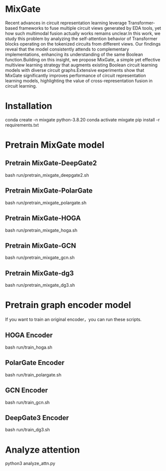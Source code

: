 # MixGate
Recent advances in circuit representation learning leverage Transformer-based frameworks to fuse multiple circuit views generated by EDA tools, yet how such multimodal fusion actually works remains unclear.In this work, we study this problem by analyzing the self-attention behavior of Transformer blocks operating on the tokenized circuits from different views. Our findings reveal that the model consistently attends to complementary implementations, enhancing its understanding of the same Boolean function.Building on this insight, we propose MixGate, a simple yet effective multiview learning strategy that augments existing Boolean circuit learning models with diverse circuit graphs.Extensive experiments show that MixGate significantly improves performance of circuit representation learning models, highlighting the value of cross-representation fusion in circuit learning.

# Installation 
conda create -n mixgate python-3.8.20
conda activate mixgate
pip install -r requirements.txt

# Pretrain MixGate model
## Pretrain MixGate-DeepGate2
bash run/pretrain_mixgate_deepgate2.sh

## Pretrain MixGate-PolarGate
bash run/pretrain_mixgate_polargate.sh

## Pretrain MixGate-HOGA
bash run/pretrain_mixgate_hoga.sh

## Pretrain MixGate-GCN
bash run/pretrain_mixgate_gcn.sh

## Pretrain MixGate-dg3
bash run/pretrain_mixgate_dg3.sh

# Pretrain graph encoder model
If you want to train an original encoder，you can run these scripts.
## HOGA Encoder
bash run/train_hoga.sh
## PolarGate Encoder
bash run/train_polargate.sh
## GCN Encoder
bash run/train_gcn.sh
## DeepGate3 Encoder
bash run/train_dg3.sh

# Analyze attention
python3  analyze_attn.py


